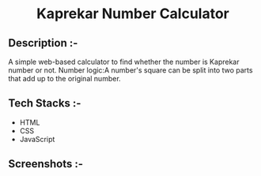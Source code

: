 # <p align="center">Kaprekar Number Calculator</p>

## Description :-

A simple web-based calculator to find whether the number is Kaprekar number or not.
Number logic:A number's square can be split into two parts that add up to the original number.

## Tech Stacks :-

- HTML
- CSS
- JavaScript

## Screenshots :-



